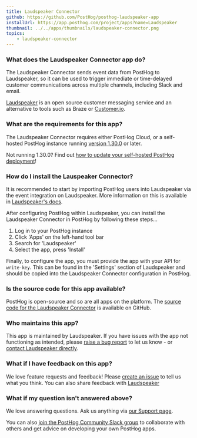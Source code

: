 ```yaml
---
title: Laudspeaker Connector
github: https://github.com/PostHog/posthog-laudspeaker-app
installUrl: https://app.posthog.com/project/apps?name=Laudspeaker
thumbnail: ../../apps/thumbnails/laudspeaker-connector.png
topics:
    - laudspeaker-connector
---
```


### What does the Laudspeaker Connector app do?

The Laudspeaker Connector sends event data from PostHog to Laudspeaker, so it can be used to trigger immediate or time-delayed customer communications across multiple channels, including Slack and email. 

[Laudspeaker](https://laudspeaker.com/) is an open source customer messaging service and an alternative to tools such as Braze or [Customer.io](/apps/customer-io). 

### What are the requirements for this app?

The Laudspeaker Connector requires either PostHog Cloud, or a self-hosted PostHog instance running [version 1.30.0](https://posthog.com/blog/the-posthog-array-1-30-0) or later.

Not running 1.30.0? Find out [how to update your self-hosted PostHog deployment](https://posthog.com/docs/runbook/upgrading-posthog)!

### How do I install the Lauspeaker Connector?

It is recommended to start by importing PostHog users into Laudspeaker via the event integration on Laudspeaker. More information on this is available in [Laudspeaker's docs](https://laudspeaker.com/docs/).

After configuring PostHog within Laudspeaker, you can install the Laudspeaker Connector in PostHog by following these steps...

1. Log in to your PostHog instance
2. Click 'Apps' on the left-hand tool bar
3. Search for 'Laudspeaker'
4. Select the app, press 'Install'

Finally, to configure the app, you must provide the app with your API for `write-key`. This can be found in the 'Settings' section of Laudspeaker and should be copied into the Laudspeaker Connector configuration in PostHog. 

### Is the source code for this app available?

PostHog is open-source and so are all apps on the platform. The [source code for the Laudspeaker Connector](https://github.com/PostHog/posthog-laudspeaker-app) is available on GitHub.

### Who maintains this app?

This app is maintained by Laudspeaker. If you have issues with the app not functioning as intended, please [raise a bug report](https://github.com/PostHog/posthog/issues/new?assignees=&labels=bug&template=bug_report.md) to let us know - or [contact Laudspeaker directly](https://laudspeaker.com/).

### What if I have feedback on this app?

We love feature requests and feedback! Please [create an issue](https://github.com/PostHog/posthog/issues/new?assignees=&labels=enhancement%2C+feature&template=feature_request.md) to tell us what you think. You can also share feedback with [Laudspeaker](https://laudspeaker.com/)

### What if my question isn't answered above?

We love answering questions. Ask us anything via [our Support page](/questions).

You can also [join the PostHog Community Slack group](/slack) to collaborate with others and get advice on developing your own PostHog apps.
